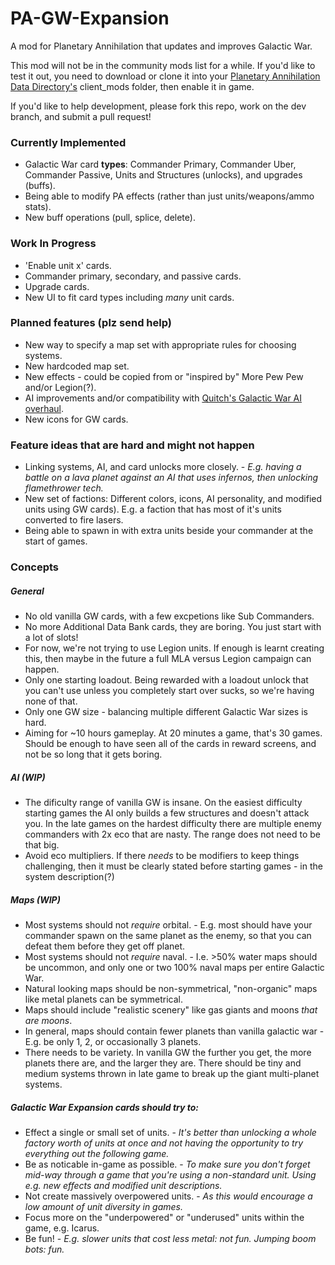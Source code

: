 # PA-GW-Expansion
A mod for Planetary Annihilation that updates and improves Galactic War.

This mod will not be in the community mods list for a while. If you'd like to test it out, you need to download or clone it into your [Planetary Annihilation Data Directory's](https://wiki.palobby.com/wiki/Planetary_Annihilation_Data_Directory) client_mods folder, then enable it in game.

If you'd like to help development, please fork this repo, work on the dev branch, and submit a pull request!

### Currently Implemented
* Galactic War card __types__: Commander Primary, Commander Uber, Commander Passive, Units and Structures (unlocks), and upgrades (buffs).
* Being able to modify PA effects (rather than just units/weapons/ammo stats).
* New buff operations (pull, splice, delete).

### Work In Progress
* 'Enable unit x' cards.
* Commander primary, secondary, and passive cards.
* Upgrade cards.
* New UI to fit card types including _many_ unit cards.

### Planned features (plz send help)
* New way to specify a map set with appropriate rules for choosing systems.
* New hardcoded map set.
* New effects - could be copied from or "inspired by" More Pew Pew and/or Legion(?).
* AI improvements and/or compatibility with [Quitch's Galactic War AI overhaul](https://forums.planetaryannihilation.com/threads/client-galactic-war-ai-overhaul-v0-4.72360/).
* New icons for GW cards.

### Feature ideas that are hard and might not happen
* Linking systems, AI, and card unlocks more closely. - _E.g. having a battle on a lava planet against an AI that uses infernos, then unlocking flamethrower tech._
* New set of factions: Different colors, icons, AI personality, and modified units using GW cards). E.g. a faction that has most of it's units converted to fire lasers.
* Being able to spawn in with extra units beside your commander at the start of games.


### Concepts

##### General
* No old vanilla GW cards, with a few excpetions like Sub Commanders.
* No more Additional Data Bank cards, they are boring. You just start with a lot of slots!
* For now, we're not trying to use Legion units. If enough is learnt creating this, then maybe in the future a full MLA versus Legion campaign can happen.
* Only one starting loadout. Being rewarded with a loadout unlock that you can't use unless you completely start over sucks, so we're having none of that.
* Only one GW size - balancing multiple different Galactic War sizes is hard.
* Aiming for ~10 hours gameplay. At 20 minutes a game, that's 30 games. Should be enough to have seen all of the cards in reward screens, and not be so long that it gets boring.

##### AI (WIP)
* The dificulty range of vanilla GW is insane. On the easiest difficulty starting games the AI only builds a few structures and doesn't attack you. In the late games on the hardest difficulty there are multiple enemy commanders with 2x eco that are nasty. The range does not need to be that big.
* Avoid eco multipliers. If there _needs_ to be modifiers to keep things challenging, then it must be clearly stated before starting games - in the system description(?)

##### Maps (WIP)
* Most systems should not _require_ orbital. - E.g. most should have your commander spawn on the same planet as the enemy, so that you can defeat them before they get off planet.
* Most systems should not _require_ naval. - I.e. >50% water maps should be uncommon, and only one or two 100% naval maps per entire Galactic War.
* Natural looking maps should be non-symmetrical, "non-organic" maps like metal planets can be symmetrical.
* Maps should include "realistic scenery" like gas giants and moons _that are moons_.
* In general, maps should contain fewer planets than vanilla galactic war - E.g. be only 1, 2, or occasionally 3 planets.
* There needs to be variety. In vanilla GW the further you get, the more planets there are, and the larger they are. There should be tiny and medium systems thrown in late game to break up the giant multi-planet systems.

##### Galactic War Expansion cards should try to:
* Effect a single or small set of units. - _It's better than unlocking a whole factory worth of units at once and not having the opportunity to try everything out the following game._
* Be as noticable in-game as possible. - _To make sure you don't forget mid-way through a game that you're using a non-standard unit. Using e.g. new effects and modified unit descriptions._
* Not create massively overpowered units. - _As this would encourage a low amount of unit diversity in games._
* Focus more on the "underpowered" or "underused" units within the game, e.g. Icarus.
* Be fun! - _E.g. slower units that cost less metal: not fun. Jumping boom bots: fun._
